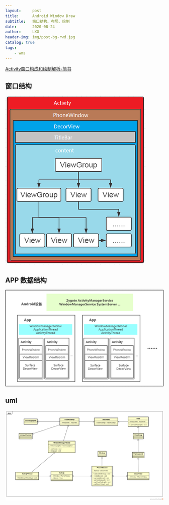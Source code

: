 ```yaml
---
layout:     post
title:      Android Window Draw
subtitle:   窗口结构、布局、绘制
date:       2020-08-24
author:     LXG
header-img: img/post-bg-rwd.jpg
catalog: true
tags:
    - wms
---
```


[Activity窗口构成和绘制解析-简书](https://www.jianshu.com/p/0b99db3b8ed8)

## 窗口结构

![window_structure](/images/ams/window_structure.png)

## APP 数据结构

![window_structure_2](/images/ams/window_structure_2.png)

## uml

![activity_window](/images/ams/activity_window.png)


